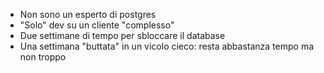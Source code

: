 <v-clicks>

- Non sono un esperto di postgres
- "Solo" dev su un cliente "complesso"
- Due settimane di tempo per sbloccare il database
- Una settimana "buttata" in un vicolo cieco: resta abbastanza tempo ma non troppo
</v-clicks>
